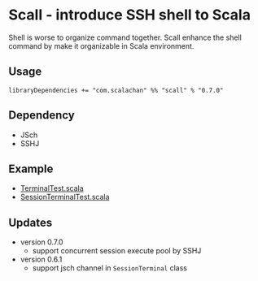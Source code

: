 # Scall - introduce SSH shell to Scala
Shell is worse to organize command together. Scall enhance the shell command by make it organizable in Scala environment.

## Usage
`libraryDependencies += "com.scalachan" %% "scall" % "0.7.0"`

## Dependency
- JSch
- SSHJ

## Example
- [TerminalTest.scala](https://github.com/LoranceChen/scall/blob/master/src/test/scala/lorance/scall/TerminalTest.scala)
- [SessionTerminalTest.scala](https://github.com/LoranceChen/scall/blob/master/src/test/scala/lorance/scall/SessionTerminalTest.scala)


## Updates
- version 0.7.0
  - support concurrent session execute pool by SSHJ
- version 0.6.1
  - support jsch channel in `SessionTerminal` class